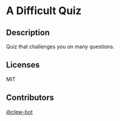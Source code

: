 # A Difficult Quiz

## Description 
Quiz that challenges you on many questions.

## Licenses 
MIT

## Contributors
[@clew-bot](https://github.com/clew-bot)

